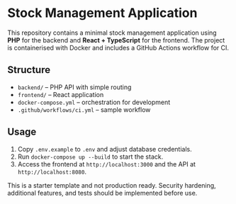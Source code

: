 # Stock Management Application

This repository contains a minimal stock management application using **PHP** for the backend and **React + TypeScript** for the frontend. The project is containerised with Docker and includes a GitHub Actions workflow for CI.

## Structure

- `backend/` – PHP API with simple routing
- `frontend/` – React application
- `docker-compose.yml` – orchestration for development
- `.github/workflows/ci.yml` – sample workflow

## Usage

1. Copy `.env.example` to `.env` and adjust database credentials.
2. Run `docker-compose up --build` to start the stack.
3. Access the frontend at `http://localhost:3000` and the API at `http://localhost:8080`.

This is a starter template and not production ready. Security hardening, additional features, and tests should be implemented before use.


